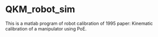 # QKM_robot_sim  
This is a matlab program of robot calibration of 1995 paper: Kinematic calibration of a manipulator using PoE.
